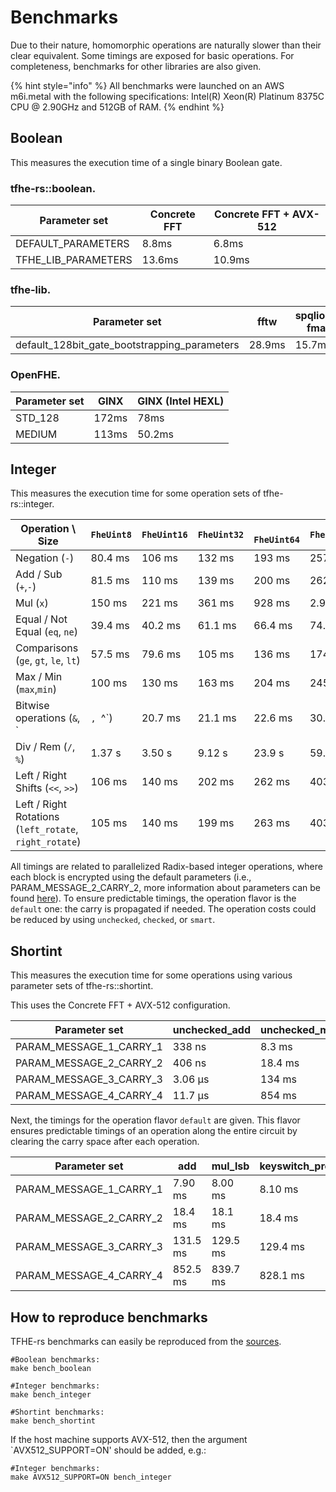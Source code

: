 # Benchmarks

Due to their nature, homomorphic operations are naturally slower than their clear equivalent. Some timings are exposed for basic operations. For completeness, benchmarks for other libraries are also given.

{% hint style="info" %}
All benchmarks were launched on an AWS m6i.metal with the following specifications: Intel(R) Xeon(R) Platinum 8375C CPU @ 2.90GHz and 512GB of RAM.
{% endhint %}

## Boolean

This measures the execution time of a single binary Boolean gate.

### tfhe-rs::boolean.

| Parameter set         | Concrete FFT | Concrete FFT + AVX-512 |
| --------------------- | ------------ | ---------------------- |
| DEFAULT\_PARAMETERS   | 8.8ms        | 6.8ms                  |
| TFHE\_LIB\_PARAMETERS | 13.6ms       | 10.9ms                 |

### tfhe-lib.

| Parameter set                                    | fftw   | spqlios-fma |
| ------------------------------------------------ | ------ | ----------- |
| default\_128bit\_gate\_bootstrapping\_parameters | 28.9ms | 15.7ms      |

### OpenFHE.

| Parameter set | GINX  | GINX (Intel HEXL) |
| ------------- | ----- | ----------------- |
| STD\_128      | 172ms | 78ms              |
| MEDIUM        | 113ms | 50.2ms            |


## Integer
This measures the execution time for some operation sets of tfhe-rs::integer.

| Operation \ Size                                       | `FheUint8` | `FheUint16` | `FheUint32` | ` FheUint64` | `FheUint128` | `FheUint256` |
|--------------------------------------------------------|------------|-------------|-------------|--------------|--------------|--------------|
| Negation (`-`)                                         | 80.4 ms    | 106 ms      | 132 ms      | 193 ms       | 257 ms       | 348 ms       |
| Add / Sub (`+`,`-`)                                    | 81.5 ms    | 110 ms      | 139 ms      | 200 ms       | 262 ms       | 355 ms       |
| Mul (`x`)                                              | 150 ms     | 221 ms      | 361 ms      | 928 ms       | 2.90 s       | 10.97 s      |
| Equal / Not Equal (`eq`, `ne`)                         | 39.4 ms    | 40.2 ms     | 61.1 ms     | 66.4 ms      | 74.5 ms      | 85.7 ms      |
| Comparisons  (`ge`, `gt`, `le`, `lt`)                  | 57.5 ms    | 79.6 ms     | 105 ms      | 136 ms       | 174 ms       | 219 ms       |
| Max / Min   (`max`,`min`)                                | 100 ms     | 130 ms      | 163 ms      | 204 ms       | 245 ms       | 338 ms       |
| Bitwise operations (`&`, `|`, `^`)                     | 20.7 ms    | 21.1 ms     | 22.6 ms     | 30.2 ms      | 34.1 ms      | 42.1 ms      |
| Div / Rem  (`/`, `%`)                                  | 1.37 s     | 3.50 s      | 9.12 s      | 23.9 s       | 59.9 s       | 149.2 s      |
| Left / Right Shifts (`<<`, `>>`)                       | 106 ms     | 140 ms      | 202 ms      | 262 ms       | 403 ms       | 827 ms       |
| Left / Right Rotations (`left_rotate`, `right_rotate`) | 105 ms     | 140 ms      | 199 ms      | 263 ms       | 403 ms       | 829 ms       |



All timings are related to parallelized Radix-based integer operations, where each block is encrypted using the default parameters (i.e., PARAM\_MESSAGE\_2\_CARRY\_2, more information about parameters can be found [here](../fine_grained_api/shortint/parameters.md)).
To ensure predictable timings, the operation flavor is the `default` one: the carry is propagated if needed. The operation costs could be reduced by using `unchecked`, `checked`, or `smart`.


## Shortint
This measures the execution time for some operations using various parameter sets of tfhe-rs::shortint.

This uses the Concrete FFT + AVX-512 configuration.

| Parameter set               | unchecked\_add | unchecked\_mul\_lsb | keyswitch\_programmable\_bootstrap |
|-----------------------------|----------------|---------------------|------------------------------------|
| PARAM\_MESSAGE\_1\_CARRY\_1 | 338 ns         | 8.3 ms              | 8.1 ms                             |
| PARAM\_MESSAGE\_2\_CARRY\_2 | 406 ns         | 18.4 ms             | 18.4 ms                            |
| PARAM\_MESSAGE\_3\_CARRY\_3 | 3.06 µs        | 134 ms              | 129.4 ms                           |
| PARAM\_MESSAGE\_4\_CARRY\_4 | 11.7 µs        | 854 ms              | 828.1 ms                           |

Next, the timings for the operation flavor `default` are given. This flavor ensures predictable timings of an operation along the entire circuit by clearing the carry space after each operation.

| Parameter set               |            add |        mul\_lsb     | keyswitch\_programmable\_bootstrap |
| --------------------------- | -------------- | ------------------- | ---------------------------------- |
| PARAM\_MESSAGE\_1\_CARRY\_1 | 7.90 ms        | 8.00 ms             | 8.10 ms                            |
| PARAM\_MESSAGE\_2\_CARRY\_2 | 18.4 ms        | 18.1 ms             | 18.4 ms                            |
| PARAM\_MESSAGE\_3\_CARRY\_3 | 131.5 ms       | 129.5 ms            | 129.4 ms                           |
| PARAM\_MESSAGE\_4\_CARRY\_4 | 852.5 ms       | 839.7 ms            | 828.1 ms                           |

## How to reproduce benchmarks

TFHE-rs benchmarks can easily be reproduced from the [sources](https://github.com/zama-ai/tfhe-rs).

```shell
#Boolean benchmarks:
make bench_boolean

#Integer benchmarks:
make bench_integer

#Shortint benchmarks:
make bench_shortint
```

If the host machine supports AVX-512, then the argument `AVX512_SUPPORT=ON' should be added, e.g.:

```shell
#Integer benchmarks:
make AVX512_SUPPORT=ON bench_integer
```
